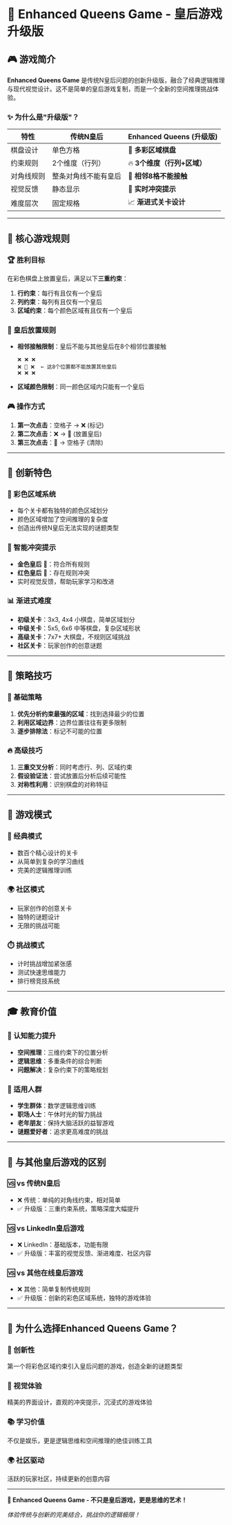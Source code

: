# 🎯 Enhanced Queens Game - 皇后游戏升级版

## 🎮 游戏简介

**Enhanced Queens Game** 是传统N皇后问题的创新升级版，融合了经典逻辑推理与现代视觉设计。这不是简单的皇后游戏复制，而是一个全新的空间推理挑战体验。

### ✨ 为什么是"升级版"？

| 特性 | 传统N皇后 | Enhanced Queens (升级版) |
|------|-----------|-------------------------|
| 棋盘设计 | 单色方格 | 🎨 **多彩区域棋盘** |
| 约束规则 | 2个维度（行列） | 🔥 **3个维度（行列+区域）** |
| 对角线规则 | 整条对角线不能有皇后 | 👑 **相邻8格不能接触** |
| 视觉反馈 | 静态显示 | 🔴 **实时冲突提示** |
| 难度层次 | 固定规格 | 📈 **渐进式关卡设计** |

---

## 🎯 核心游戏规则

### 🏆 胜利目标
在彩色棋盘上放置皇后，满足以下**三重约束**：
1. **行约束**：每行有且仅有一个皇后
2. **列约束**：每列有且仅有一个皇后  
3. **区域约束**：每个颜色区域有且仅有一个皇后

### 👑 皇后放置规则
- **相邻接触限制**：皇后不能与其他皇后在8个相邻位置接触
  ```
  ❌ ❌ ❌
  ❌ 👑 ❌  ← 这8个位置都不能放置其他皇后
  ❌ ❌ ❌
  ```
- **区域颜色限制**：同一颜色区域内只能有一个皇后

### 🎮 操作方式
1. **第一次点击**：空格子 → ❌ (标记)
2. **第二次点击**：❌ → 👑 (放置皇后)
3. **第三次点击**：👑 → 空格子 (清除)

---

## 🌟 创新特色

### 🎨 彩色区域系统
- 每个关卡都有独特的颜色区域划分
- 颜色区域增加了空间推理的复杂度
- 创造出传统N皇后无法实现的谜题类型

### 🔴 智能冲突提示
- **金色皇后** 👑：符合所有规则
- **红色皇后** 🔴：存在规则冲突
- 实时视觉反馈，帮助玩家学习和改进

### 📊 渐进式难度
- **初级关卡**：3x3, 4x4 小棋盘，简单区域划分
- **中级关卡**：5x5, 6x6 中等棋盘，复杂区域形状
- **高级关卡**：7x7+ 大棋盘，不规则区域挑战
- **社区关卡**：玩家创作的创意谜题

---

## 🧠 策略技巧

### 🎯 基础策略
1. **优先分析约束最强的区域**：找到选择最少的位置
2. **利用区域边界**：边界位置往往有更多限制
3. **逐步排除法**：标记不可能的位置

### 🔥 高级技巧
1. **三重交叉分析**：同时考虑行、列、区域约束
2. **假设验证法**：尝试放置后分析后续可能性
3. **对称性利用**：识别棋盘的对称特征

---

## 🎪 游戏模式

### 🏅 经典模式
- 数百个精心设计的关卡
- 从简单到复杂的学习曲线
- 完美的逻辑推理训练

### 🌍 社区模式  
- 玩家创作的创意关卡
- 独特的谜题设计
- 无限的挑战可能

### ⏱️ 挑战模式
- 计时挑战增加紧张感
- 测试快速思维能力
- 排行榜竞技系统

---

## 🎓 教育价值

### 🧩 认知能力提升
- **空间推理**：三维约束下的位置分析
- **逻辑思维**：多重条件的综合判断
- **问题解决**：复杂约束下的策略规划

### 🎯 适用人群
- **学生群体**：数学逻辑思维训练
- **职场人士**：午休时光的智力挑战
- **老年朋友**：保持大脑活跃的益智游戏
- **谜题爱好者**：追求更高难度的挑战

---

## 🌟 与其他皇后游戏的区别

### 🆚 vs 传统N皇后
- ❌ 传统：单纯的对角线约束，相对简单
- ✅ 升级版：三重约束系统，策略深度大幅提升

### 🆚 vs LinkedIn皇后游戏
- ❌ LinkedIn：基础版本，功能有限
- ✅ 升级版：丰富的视觉反馈、渐进难度、社区内容

### 🆚 vs 其他在线皇后游戏
- ❌ 其他：简单复制传统规则
- ✅ 升级版：创新的彩色区域系统，独特的游戏体验

---

## 🎉 为什么选择Enhanced Queens Game？

### 🚀 创新性
第一个将彩色区域约束引入皇后问题的游戏，创造全新的谜题类型

### 🎨 视觉体验
精美的界面设计，直观的冲突提示，沉浸式的游戏体验

### 📚 学习价值
不仅是娱乐，更是逻辑思维和空间推理的绝佳训练工具

### 🌍 社区驱动
活跃的玩家社区，持续更新的创意内容

---

**🎯 Enhanced Queens Game - 不只是皇后游戏，更是思维的艺术！**

*体验传统与创新的完美结合，挑战你的逻辑极限！* 
